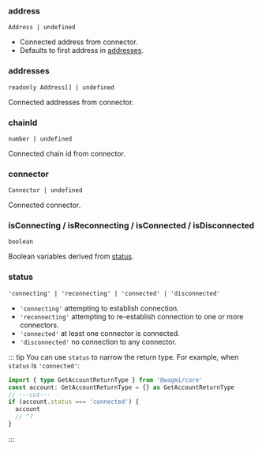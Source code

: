 <!--
<script setup>
const TVariables = 'TVariables'
</script>
-->

### address

`Address | undefined`

- Connected address from connector.
- Defaults to first address in [addresses](#addresses).

### addresses

`readonly Address[] | undefined`

Connected addresses from connector.

### chainId

`number | undefined`

Connected chain id from connector.

### connector

`Connector | undefined`

Connected connector.

### isConnecting / isReconnecting / isConnected / isDisconnected

`boolean`

Boolean variables derived from [status](#status).

### status

`'connecting' | 'reconnecting' | 'connected' | 'disconnected'`

- `'connecting'` attempting to establish connection.
- `'reconnecting'` attempting to re-establish connection to one or more connectors.
- `'connected'` at least one connector is connected.
- `'disconnected'` no connection to any connector.

::: tip
You can use `status` to narrow the return type. For example, when `status` is `'connected'`:

```ts twoslash
import { type GetAccountReturnType } from '@wagmi/core'
const account: GetAccountReturnType = {} as GetAccountReturnType
// ---cut---
if (account.status === 'connected') {
  account
  // ^?
}
```
:::